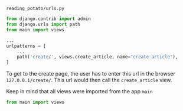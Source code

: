 `reading_potato/urls.py`
```python
from django.contrib import admin
from django.urls import path
from main import views

...
urlpatterns = [
    ...
    path('create/', views.create_article, name="create-article"),
]
```

To get to the create page, the user has to enter this url in the browser `127.0.0.1/create/`. This url would then call the `create_article` view. 

Keep in mind that all views were imported from the app `main`
```python
from main import views
```